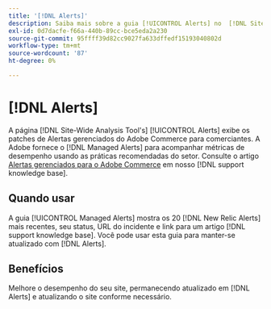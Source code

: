```yaml
---
title: '[!DNL Alerts]'
description: Saiba mais sobre a guia [!UICONTROL Alerts] no  [!DNL Site-Wide Analysis Tool], quando usá-la e seus benefícios.
exl-id: 0d7dacfe-f66a-440b-89cc-bce5eda2a230
source-git-commit: 95ffff39d82cc9027fa633dffedf15193040802d
workflow-type: tm+mt
source-wordcount: '87'
ht-degree: 0%

---
```


# [!DNL Alerts]

A página [!DNL Site-Wide Analysis Tool's] [!UICONTROL Alerts] exibe os patches de Alertas gerenciados do Adobe Commerce para comerciantes. A Adobe fornece o [!DNL Managed Alerts] para acompanhar métricas de desempenho usando as práticas recomendadas do setor. Consulte o artigo [Alertas gerenciados para o Adobe Commerce](https://support.magento.com/hc/en-us/articles/360045806832-Managed-alerts-for-Adobe-Commerce) em nosso [!DNL support knowledge base].

## Quando usar

A guia [!UICONTROL Managed Alerts] mostra os 20 [!DNL New Relic Alerts] mais recentes, seu status, URL do incidente e link para um artigo [!DNL support knowledge base]. Você pode usar esta guia para manter-se atualizado com [!DNL Alerts].

## Benefícios

Melhore o desempenho do seu site, permanecendo atualizado em [!DNL Alerts] e atualizando o site conforme necessário.

